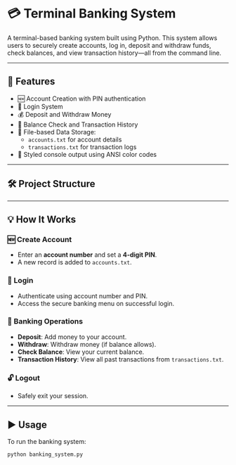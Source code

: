 # 💳 Terminal Banking System

A terminal-based banking system built using Python. This system allows users to securely create accounts, log in, deposit and withdraw funds, check balances, and view transaction history—all from the command line.

---

## 🚀 Features

- 🆕 Account Creation with PIN authentication
- 🔐 Login System
- 💰 Deposit and Withdraw Money
- 🧾 Balance Check and Transaction History
- 📁 File-based Data Storage:
  - `accounts.txt` for account details
  - `transactions.txt` for transaction logs
- 🎨 Styled console output using ANSI color codes

---

## 🛠️ Project Structure


---

## 💡 How It Works

### 🆕 Create Account
- Enter an **account number** and set a **4-digit PIN**.
- A new record is added to `accounts.txt`.

### 🔐 Login
- Authenticate using account number and PIN.
- Access the secure banking menu on successful login.

### 🏦 Banking Operations
- **Deposit**: Add money to your account.
- **Withdraw**: Withdraw money (if balance allows).
- **Check Balance**: View your current balance.
- **Transaction History**: View all past transactions from `transactions.txt`.

### 🔓 Logout
- Safely exit your session.

---

## ▶️ Usage

To run the banking system:

```bash
python banking_system.py
